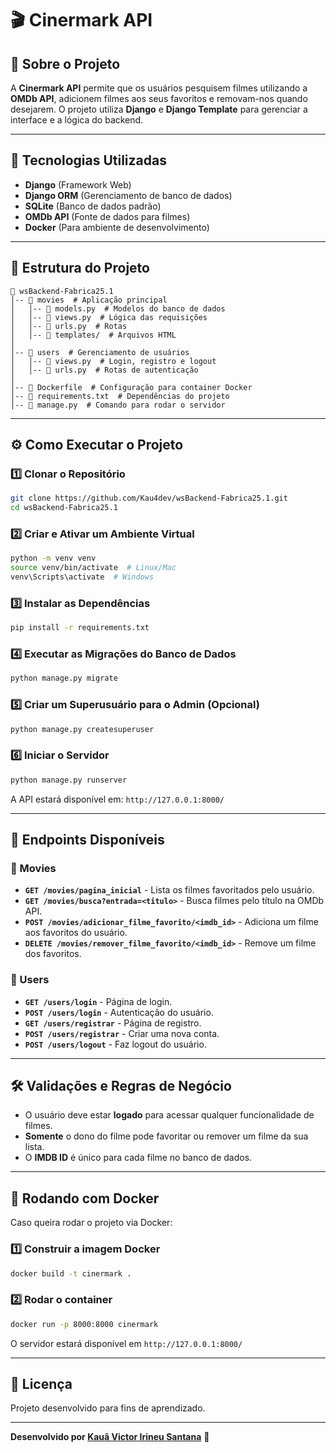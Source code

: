 # 🎬 Cinermark API

## 📌 Sobre o Projeto
A **Cinermark API** permite que os usuários pesquisem filmes utilizando a **OMDb API**, adicionem filmes aos seus favoritos e removam-nos quando desejarem. O projeto utiliza **Django** e **Django Template** para gerenciar a interface e a lógica do backend.

---

## 🚀 Tecnologias Utilizadas
- **Django** (Framework Web)
- **Django ORM** (Gerenciamento de banco de dados)
- **SQLite** (Banco de dados padrão)
- **OMDb API** (Fonte de dados para filmes)
- **Docker** (Para ambiente de desenvolvimento)

---

## 📂 Estrutura do Projeto

```
📁 wsBackend-Fabrica25.1
│-- 📁 movies  # Aplicação principal
│   │-- 📄 models.py  # Modelos do banco de dados
│   │-- 📄 views.py  # Lógica das requisições
│   │-- 📄 urls.py  # Rotas
│   │-- 📄 templates/  # Arquivos HTML
│
│-- 📁 users  # Gerenciamento de usuários
│   │-- 📄 views.py  # Login, registro e logout
│   │-- 📄 urls.py  # Rotas de autenticação
│
│-- 📄 Dockerfile  # Configuração para container Docker
│-- 📄 requirements.txt  # Dependências do projeto
│-- 📄 manage.py  # Comando para rodar o servidor
```

---

## ⚙️ Como Executar o Projeto

### 1️⃣ Clonar o Repositório
```bash
git clone https://github.com/Kau4dev/wsBackend-Fabrica25.1.git
cd wsBackend-Fabrica25.1
```

### 2️⃣ Criar e Ativar um Ambiente Virtual
```bash
python -m venv venv
source venv/bin/activate  # Linux/Mac
venv\Scripts\activate  # Windows
```

### 3️⃣ Instalar as Dependências
```bash
pip install -r requirements.txt
```

### 4️⃣ Executar as Migrações do Banco de Dados
```bash
python manage.py migrate
```

### 5️⃣ Criar um Superusuário para o Admin (Opcional)
```bash
python manage.py createsuperuser
```

### 6️⃣ Iniciar o Servidor
```bash
python manage.py runserver
```

A API estará disponível em: `http://127.0.0.1:8000/`

---

## 🔗 Endpoints Disponíveis

### 🎥 Movies
- **`GET /movies/pagina_inicial`** - Lista os filmes favoritados pelo usuário.
- **`GET /movies/busca?entrada=<titulo>`** - Busca filmes pelo título na OMDb API.
- **`POST /movies/adicionar_filme_favorito/<imdb_id>`** - Adiciona um filme aos favoritos do usuário.
- **`DELETE /movies/remover_filme_favorito/<imdb_id>`** - Remove um filme dos favoritos.

### 👤 Users
- **`GET /users/login`** - Página de login.
- **`POST /users/login`** - Autenticação do usuário.
- **`GET /users/registrar`** - Página de registro.
- **`POST /users/registrar`** - Criar uma nova conta.
- **`POST /users/logout`** - Faz logout do usuário.

---

## 🛠️ Validações e Regras de Negócio
- O usuário deve estar **logado** para acessar qualquer funcionalidade de filmes.
- **Somente** o dono do filme pode favoritar ou remover um filme da sua lista.
- O **IMDB ID** é único para cada filme no banco de dados.

---

## 🐳 Rodando com Docker
Caso queira rodar o projeto via Docker:

### 1️⃣ Construir a imagem Docker
```bash
docker build -t cinermark .
```

### 2️⃣ Rodar o container
```bash
docker run -p 8000:8000 cinermark
```

O servidor estará disponível em `http://127.0.0.1:8000/`

---

## 📜 Licença
Projeto desenvolvido para fins de aprendizado.

---

**Desenvolvido por [Kauã Victor Irineu Santana](https://github.com/Kau4dev)** 🚀


